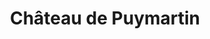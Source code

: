 ---
guid: "bc7794ef4910"
title: "Château de Puymartin"
latlng: "44.910542, 1.142370"
videoId: "st3ammtyHik" 
---